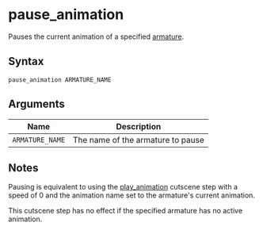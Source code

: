 # pause_animation

Pauses the current animation of a specified [armature](../level_objects/anim.md).

## Syntax

```
pause_animation ARMATURE_NAME
```

## Arguments

| Name               | Description                       |
| ------------------ | --------------------------------- |
| `ARMATURE_NAME`    | The name of the armature to pause |

## Notes

Pausing is equivalent to using the [play_animation](./play_animation.md)
cutscene step with a speed of 0 and the animation name set to the armature's
current animation.

This cutscene step has no effect if the specified armature has no active
animation.
